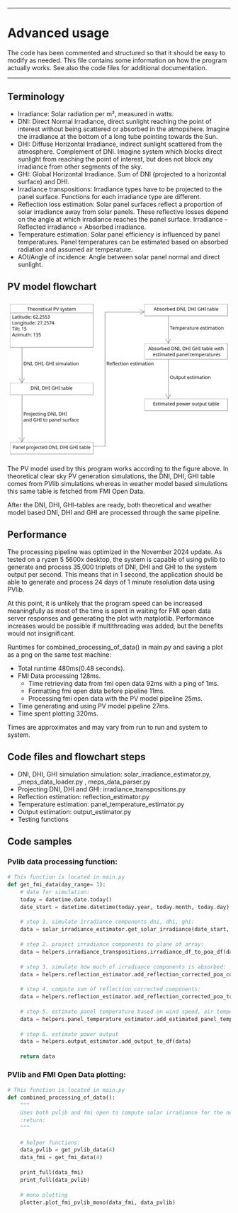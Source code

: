 ___
# Advanced usage
The code has been commented and structured so that it should be easy to modify as needed. This file contains some information
on how the program actually works. See also the code files for additional documentation.
___

## Terminology    
* Irradiance: Solar radiation per m², measured in watts.
* DNI: Direct Normal Irradiance, direct sunlight reaching the point of interest without being scattered or absorbed in the atmopshere. Imagine the irradiance at the bottom of a long tube pointing towards the Sun.
* DHI: Diffuse Horizontal Irradiance, indirect sunlight scattered from the atmosphere. Complement of DNI. Imagine system which blocks direct sunlight from reaching the point of interest, but does not block any irradiance from other segments of the sky.
* GHI: Global Horizontal Irradiance. Sum of DNI (projected to a horizontal surface) and DHI.
* Irradiance transpositions: Irradiance types have to be projected to the panel surface. Functions for each irradiance type are different.
* Reflection loss estimation: Solar panel surfaces reflect a proportion of solar irradiance away from solar panels. These reflective losses depend on the angle at which irradiance reaches the panel surface. Irradiance - Reflected irradiance = Absorbed irradiance.
* Temperature estimation: Solar panel efficiency is influenced by panel temperatures. Panel temperatures can be estimated based on absorbed radiation and assumed air temperature.
* AOI/Angle of incidence: Angle between solar panel normal and direct sunlight.

## PV model flowchart
![Solar PV model flowchart](documentation_pictures/simulation_flowchart.png)

The PV model used by this program works according to the figure above. In theoretical clear sky PV generation simulations,
the DNI, DHI, GHI table comes from PVlib simulations whereas in weather model based simulations this same table is fetched from FMI Open Data.

After the DNI, DHI, GHI-tables are ready, both theoretical and weather model based DNI,
DHI and GHI are processed through the same pipeline.

## Performance
The processing pipeline was optimized in the November 2024 update. As tested on a ryzen 5 5600x desktop, the
system is capable of using pvlib to generate and process 35,000 triplets of DNI, DHI and GHI to the system output per
second. This means that in 1 second, the application should be able to generate and process 24 days of 1 minute resolution data using PVlib.

At this point, it is unlikely that the program speed can be increased meaningfully as most of the time is spent in
waiting for FMI open data server responses and generating the plot with matplotlib. Performance increases would be possible
if multithreading was added, but the benefits would not insignificant.

Runtimes for combined_processing_of_data() in main.py and saving a plot as a png on the same test machine:
- Total runtime 480ms(0.48 seconds).
- FMI Data processing 128ms.
  - Time retrieving data from fmi open data 92ms with a ping of 1ms.
  - Formatting fmi open data before pipeline 11ms.
  - Processing fmi open data with the PV model pipeline 25ms.
- Time generating and using PV model pipeline 27ms.
- Time spent plotting 320ms.

Times are approximates and may vary from run to run and system to system.





## Code files and flowchart steps

- DNI, DHI, GHI simulation simulation: solar_irradiance_estimator.py, _meps_data_loader.py , meps_data_parser.py
- Projecting DNI, DHI and GHI: irradiance_transpositions.py
- Reflection estimation: reflection_estimator.py
- Temperature estimation: panel_temperature_estimator.py
- Output estimation: output_estimator.py
- Testing functions

<!-- 


## Program structure
* astronomical_calculations.py
    * Used for calculating sunlight angles, required for irradiance transpositions.
* config.py
    * Stores installation specific variables such as geolocation, ground albedo, timezone and so on.
* irradiance_transpositions.py
    * Contains functions for projecting the three simulated irradiance components DNI, DHI, GHI to the surface of solar panels.
* main.py
    * Controls the system. Avoid writing complex code here. The file contains samples on how to operate the forecaster.
* panel_temperature_model.py
    * Solar PV module temperature estimation equations. Physically accurate, require ambient temperature, panel elevation from ground and wind speed values.
* plotter.py
    * Functions for plotting visualizations.
* reflection_estimator.py
    * Functions for estimating how much of the irradiance which hits solar panel surfaces is absorbed and not reflected away.
* solar_irradiance_estimator.py
    * Estimates solar irradiance based on given model name. Supports clear sky and weather prediction-based estimates.

**Data Flow:**
1. Use solar_irradiance_estimator.py to generate a dataframe with dni, dhi, and ghi values.
These represent different types of irradiance which is radiated towards solar panels.

2. Use irradiance_transpositions.py to estimate how dni, dhi, and ghi are projected to solar panel surfaces. These surface projected values are stored as dni_poa, dhi_poa, ghi_poa and their sum poa.
3. Use reflection_estimator.py to estimate how much of dni_poa, dhi_poa, ghi_poa is absorbed by solar panels and how much is reflected away. Store the sum as poa_refl_cor.


**Resulting dataframe structure:**

 | time                       |   dni    |    ghi   |    dhi  |   dni_poa  | ghi_poa |  dhi_poa  |   poa  | poa_ref_cor|
|----------------------------|----------|----------|---------|------------|---------|-----------|--------|------------|
| 2023-10-13 00:00:00+03:00  |    0.00  |    0.00 |    0.00  |     0.00   |    0.00  |     0.00   |    0.00    |     0.00|
| 2023-10-13 00:15:00+03:00  |    0.00  |    0.00 |      0.00 |      0.00  |     0.00  |     0.00   |    0.00   |      0.00|
| 2023-10-13 00:30:00+03:00  |    0.00  |    0.00 |      0.00 |      0.00  |     0.00  |     0.00   |    0.00   |      0.00|
| 2023-10-13 00:45:00+03:00  |    0.00  |    0.00 |      0.00 |      0.00  |     0.00  |     0.00   |    0.00   |      0.00|
|  2023-10-13 01:00:00+03:00 |    0.00  |    0.00 |      0.00 |      0.00  |     0.00  |     0.00   |    0.00   |      0.00|

-->





## Code samples
### Pvlib data processing function:
```python
# This function is located in main.py
def get_fmi_data(day_range= 3):
    # date for simulation:
    today = datetime.date.today()
    date_start = datetime.datetime(today.year, today.month, today.day)

    # step 1. simulate irradiance components dni, dhi, ghi:
    data = solar_irradiance_estimator.get_solar_irradiance(date_start, day_count=day_range, model="fmiopen")

    # step 2. project irradiance components to plane of array:
    data = helpers.irradiance_transpositions.irradiance_df_to_poa_df(data)

    # step 3. simulate how much of irradiance components is absorbed:
    data = helpers.reflection_estimator.add_reflection_corrected_poa_components_to_df(data)

    # step 4. compute sum of reflection corrected components:
    data = helpers.reflection_estimator.add_reflection_corrected_poa_to_df(data)

    # step 5. estimate panel temperature based on wind speed, air temperature and absorbed radiation
    data = helpers.panel_temperature_estimator.add_estimated_panel_temperature(data)

    # step 6. estimate power output
    data = helpers.output_estimator.add_output_to_df(data)

    return data
```

### PVlib and FMI Open Data plotting:
```python
# This function is located in main.py
def combined_processing_of_data():
    """
    Uses both pvlib and fmi open to compute solar irradiance for the next 4 days and plots both
    :return:
    """

    # helper functions:
    data_pvlib = get_pvlib_data(4)
    data_fmi = get_fmi_data(4)

    print_full(data_fmi)
    print_full(data_pvlib)
    
    # mono plotting
    plotter.plot_fmi_pvlib_mono(data_fmi, data_pvlib)

```

